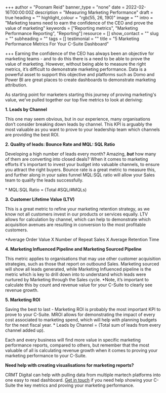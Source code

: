+++
author = "Poonam Reid"
banner_type = "none"
date = 2022-02-16T00:00:00Z
description = "Measuring Marketing Performance"
draft = true
heading = ""
highlight_colour = "rgb(55, 26, 190)"
image = ""
intro = "Marketing teams need to earn the confidence of the CEO and prove the value of marketing"
keywords = ["Reporting metrics", "Marketing Performance Reporting", "Reporting"]
resource = []
show_contact = ""
slug = ""
subheading = ""
tags = []
testimonial = ""
title = "5 Marketing Performance Metrics For Your C-Suite Dashboard"

+++
Earning the confidence of the CEO has always been an objective for marketing teams - and to do this there is a need to be able to prove the value of marketing. However, without being able to measure the right metrics, it’s difficult to demonstrate marketing performance. Data is a powerful asset to support this objective and platforms such as Domo and Power BI are great places to create dashboards to demonstrate marketing attribution.

As starting point for marketers starting this journey of proving marketing's value, we've pulled together our top five metrics to look at deriving:

**1. Leads by Channel**

This one may seem obvious, but in our experience, many organisations don’t consider breaking down leads by channel. This KPI is arguably the most valuable as you want to prove to your leadership team which channels are providing the best ROI.

**2. Quality of leads: Bounce Rate and MQL: SQL Ratio**

Developing a high number of leads every month? Amazing, **_but_** how many of them are converting into closed deals? When it comes to marketing efforts it's important to invest your budget into valuable channels, to ensure you attract the right buyers. Bounce rate is a great metric to measure this, and further along in your sales funnel MQL:SQL ratio will allow your Sales team to qualify the leads successfully.

\* MQL:SQL Ratio = (Total #SQL/#MQLs)

**3. Customer Lifetime Value (LTV)**

This is a great metric to refine your marketing retention strategy, as we know not all customers invest in our products or services equally. LTV allows for calculation by channel, which can help to demonstrate which acquisition avenues are resulting in conversion to the most profitable customers.

\*Average Order Value X Number of Repeat Sales X Average Retention Time

**4. Marketing Influenced Pipeline and Marketing Sourced Pipeline**

This metric applies to organisations that may use other customer acquisition strategies, such as those that report on outbound Sales. Marketing sourced will show all leads generated, while Marketing Influenced pipeline is the metric which is key to drill down into to understand which leads were nurtured by Marketing through the Sales cycle. *Note, it’s important to calculate this by count and revenue value for your C-Suite to clearly see revenue growth.

**5. Marketing ROI**

Saving the best to last - Marketing ROI is probably the most important KPI to prove to your C-Suite. MROI allows for demonstrating the impact of every cost associated to marketing spend, which will help with planning budgets for the next fiscal year. * Leads by Channel = (Total sum of leads from every channel added up).

Each and every business will find more value in specific marketing performance reports, compared to others, but remember that the most valuable of all is calculating revenue growth when it comes to proving your marketing performance to your C-Suite. 

**Need help with creating visualisations for marketing reports?**

CRMT Digital can help with pulling data from multiple martech platforms into one easy to read dashboard. [Get in touch](https://www.crmtdigital.com/contact/ "Contact US") if you need help showing your C-Suite the key metrics and proving your marketing performance. 